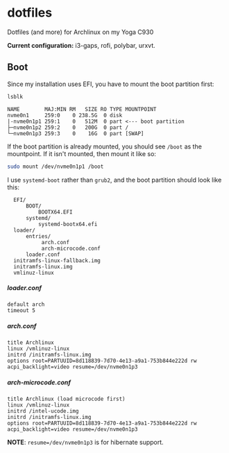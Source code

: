 # dotfiles

Dotfiles (and more) for Archlinux on my Yoga C930

**Current configuration:** i3-gaps, rofi, polybar, urxvt.


## Boot

Since my installation uses EFI, you have to mount the boot partition first:


```bash
lsblk
```

```
NAME        MAJ:MIN RM   SIZE RO TYPE MOUNTPOINT
nvme0n1     259:0    0 238.5G  0 disk 
|-nvme0n1p1 259:1    0   512M  0 part <--- boot partition
├─nvme0n1p2 259:2    0   200G  0 part /
└─nvme0n1p3 259:3    0    16G  0 part [SWAP]
```

If the boot partition is already mounted, you should see `/boot` as the mountpoint.
If it isn't mounted, then mount it like so:

```bash
sudo mount /dev/nvme0n1p1 /boot
```

I use `systemd-boot` rather than `grub2`, and the boot partition should look like this:

```
  EFI/
      BOOT/
          BOOTX64.EFI
      systemd/
          systemd-bootx64.efi
  loader/
      entries/
           arch.conf
           arch-microcode.conf
      loader.conf
  initramfs-linux-fallback.img
  initramfs-linux.img
  vmlinuz-linux
```


##### loader.conf

```
default arch
timeout 5
```


##### arch.conf

```
title Archlinux
linux /vmlinuz-linux
initrd /initramfs-linux.img
options root=PARTUUID=8d118839-7d70-4e13-a9a1-753b844e222d rw acpi_backlight=video resume=/dev/nvme0n1p3
```


##### arch-microcode.conf

```
title Archlinux (load microcode first)
linux /vmlinuz-linux
initrd /intel-ucode.img
initrd /initramfs-linux.img
options root=PARTUUID=8d118839-7d70-4e13-a9a1-753b844e222d rw acpi_backlight=video resume=/dev/nvme0n1p3
```

**NOTE**: `resume=/dev/nvme0n1p3` is for hibernate support.
